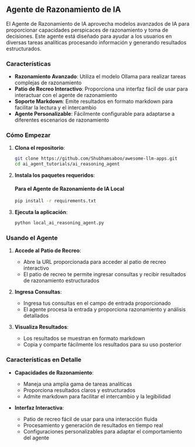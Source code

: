 ## Agente de Razonamiento de IA

El Agente de Razonamiento de IA aprovecha modelos avanzados de IA para proporcionar capacidades perspicaces de razonamiento y toma de decisiones. Este agente está diseñado para ayudar a los usuarios en diversas tareas analíticas procesando información y generando resultados estructurados.

### Características
- **Razonamiento Avanzado**: Utiliza el modelo Ollama para realizar tareas complejas de razonamiento
- **Patio de Recreo Interactivo**: Proporciona una interfaz fácil de usar para interactuar con el agente de razonamiento
- **Soporte Markdown**: Emite resultados en formato markdown para facilitar la lectura y el intercambio
- **Agente Personalizable**: Fácilmente configurable para adaptarse a diferentes escenarios de razonamiento

### Cómo Empezar
1. **Clona el repositorio**:
    ```bash
    git clone https://github.com/Shubhamsaboo/awesome-llm-apps.git
    cd ai_agent_tutorials/ai_reasoning_agent
    ```

2. **Instala los paquetes requeridos**:
    #### Para el Agente de Razonamiento de IA Local
    ```bash
    pip install -r requirements.txt
    ```

3. **Ejecuta la aplicación**:
    ```bash
    python local_ai_reasoning_agent.py
    ```

### Usando el Agente
1. **Accede al Patio de Recreo**:
    - Abre la URL proporcionada para acceder al patio de recreo interactivo
    - El patio de recreo te permite ingresar consultas y recibir resultados de razonamiento estructurados

2. **Ingresa Consultas**:
    - Ingresa tus consultas en el campo de entrada proporcionado
    - El agente procesa la entrada y proporciona razonamiento y análisis detallados

3. **Visualiza Resultados**:
    - Los resultados se muestran en formato markdown
    - Copia y comparte fácilmente los resultados para su uso posterior

### Características en Detalle
- **Capacidades de Razonamiento**:
  - Maneja una amplia gama de tareas analíticas
  - Proporciona resultados claros y estructurados
  - Admite markdown para facilitar el intercambio y la legibilidad

- **Interfaz Interactiva**:
  - Patio de recreo fácil de usar para una interacción fluida
  - Procesamiento y generación de resultados en tiempo real
  - Configuraciones personalizables para adaptar el comportamiento del agente
